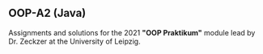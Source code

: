 ## OOP-A2 (Java)
Assignments and solutions for the 2021 **"OOP Praktikum"** module lead by Dr. Zeckzer at the University of Leipzig.
